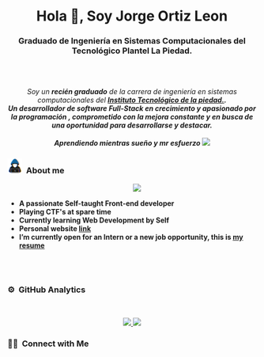 <h1 align="center">Hola 👋, Soy Jorge Ortiz Leon</h1>
<h3 align="center">Graduado de Ingeniería en Sistemas Computacionales del Tecnológico Plantel La Piedad.</h3>
<br>
<br>
<p align="center">
  <em>
    Soy un <b>recién graduado</b> de la carrera de ingeniería en sistemas computacionales del <a href="https://piedad.tecnm.mx/"> <b> Instituto Tecnológico de la piedad.</a>. <br>
    Un desarrollador de software Full-Stack en crecimiento y apasionado por la programación , comprometido con la mejora constante y en busca de una oportunidad para desarrollarse y destacar.
  </em> 
  <br><br>
   <b><i>Aprendiendo mientras sueño y mr esfuerzo</i></b> <img src="https://github.com/TheDudeThatCode/TheDudeThatCode/blob/master/Assets/Developer.gif" width="50" />
</p>

### <picture><img src = "https://github.com/0xAbdulKhalid/0xAbdulKhalid/raw/main/assets/mdImages/about_me.gif" width = 30px></picture> &nbsp;About me
<picture> <img align="right" src="https://user-images.githubusercontent.com/74038190/229223263-cf2e4b07-2615-4f87-9c38-e37600f8381a.gif" width = 250px></picture>
<br>
- A passionate Self-taught Front-end developer
- Playing CTF's at spare time
- Currently learning Web Development by Self
- Personal website [link](https://www.0xabdulkhalid.ml)
- I’m currently open for an Intern or a new job opportunity, this is [my resume](https://read.cv/0xabdulkhalid)

<br>
<br>

### ⚙️ &nbsp;GitHub Analytics
<br>
<p align="center">
<a href="https://github.com/jorgeortizleon">
  <img height="180em" src="https://github-readme-stats-eight-theta.vercel.app/api?username=jorgeortizleon&show_icons=true&theme=algolia&include_all_commits=true&count_private=true"/>
  <img height="180em" src="https://github-readme-stats-eight-theta.vercel.app/api/top-langs/?username=jorgeortizleon&layout=compact&langs_count=8&theme=algolia"/>
</a>
</p>

### 🤝🏻 &nbsp;Connect with Me






